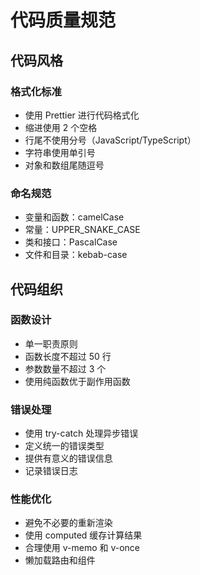 # 代码质量规范

## 代码风格

### 格式化标准

- 使用 Prettier 进行代码格式化
- 缩进使用 2 个空格
- 行尾不使用分号（JavaScript/TypeScript）
- 字符串使用单引号
- 对象和数组尾随逗号

### 命名规范

- 变量和函数：camelCase
- 常量：UPPER_SNAKE_CASE
- 类和接口：PascalCase
- 文件和目录：kebab-case

## 代码组织

### 函数设计

- 单一职责原则
- 函数长度不超过 50 行
- 参数数量不超过 3 个
- 使用纯函数优于副作用函数

### 错误处理

- 使用 try-catch 处理异步错误
- 定义统一的错误类型
- 提供有意义的错误信息
- 记录错误日志

### 性能优化

- 避免不必要的重新渲染
- 使用 computed 缓存计算结果
- 合理使用 v-memo 和 v-once
- 懒加载路由和组件
